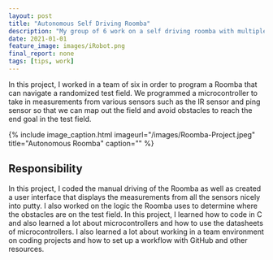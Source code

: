 ```yaml
---
layout: post
title: "Autonomous Self Driving Roomba"
description: "My group of 6 work on a self driving roomba with multiple sensors"
date: 2021-01-01
feature_image: images/iRobot.png
final_report: none
tags: [tips, work]
---
```

In this project, I worked in a team of six in order to program a Roomba that can navigate a randomized test field. We programmed a microcontroller to take in measurements from various sensors such as the IR sensor and ping sensor so that we can map out the field and avoid obstacles to reach the end goal in the test field.

<!--more-->

{% include image_caption.html imageurl="/images/Roomba-Project.jpeg" title="Autonomous Roomba" caption="" %}

## Responsibility

In this project, I coded the manual driving of the Roomba as well as created a user interface that displays the measurements from all the sensors nicely into putty. I also worked on the logic the Roomba uses to determine where the obstacles are on the test field. In this project, I learned how to code in C and also learned a lot about microcontrollers and how to use the datasheets of microcontrollers. I also learned a lot about working in a team environment on coding projects and how to set up a workflow with GitHub and other resources.
